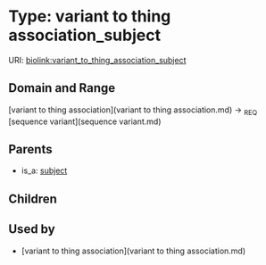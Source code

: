 
# Type: variant to thing association_subject




URI: [biolink:variant_to_thing_association_subject](https://w3id.org/biolink/vocab/variant_to_thing_association_subject)


## Domain and Range

[variant to thing association](variant to thing association.md) ->  <sub>REQ</sub> [sequence variant](sequence variant.md)

## Parents

 *  is_a: [subject](subject.md)

## Children


## Used by

 * [variant to thing association](variant to thing association.md)
